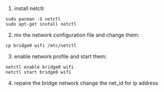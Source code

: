 1. install netctl:
```
sudo pacman -S netctl
sudo apt-get install netctl

```

2. mv the network configuration file and change them:
```
cp bridge0 wifi /etc/netctl 

```

3. enable network profile and start them:
```
netctl enable bridge0 wifi
netctl start bridge0 wifi
```

4. repaire the bridge network
change the net_id for ip address
